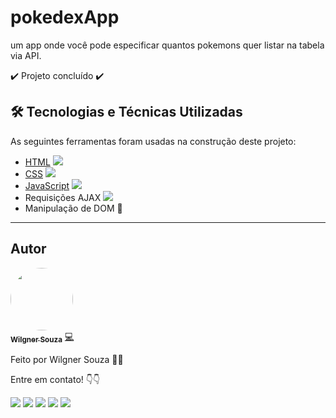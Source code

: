 # pokedexApp
um app onde você pode especificar quantos pokemons quer listar na tabela via API.</br>

:heavy_check_mark: Projeto concluído :heavy_check_mark:

## 🛠 Tecnologias e Técnicas Utilizadas

As seguintes ferramentas foram usadas na construção deste projeto:

- [HTML](https://developer.mozilla.org/pt-BR/docs/Web/HTML) ![](https://img.shields.io/badge/--E34F26.svg?style=flat&logoColor=FAFAFF&logo=html5)
- [CSS](https://www.w3schools.com/cssref/) ![](https://img.shields.io/badge/--1572b6.svg?style=flat&logoColor=FAFAFF&logo=css3)
- [JavaScript](https://developer.mozilla.org/pt-BR/docs/Web/JavaScript) ![](https://img.shields.io/badge/--F7DF1E.svg?style=flat&logoColor=0D0D0D&logo=javascript)
- Requisições AJAX ![](https://img.shields.io/badge/--FAFAFF.svg?style=flat&logoColor=1572b6&logo=jquery)
- Manipulação de DOM 	:construction:

---

## Autor

<a href="https://www.linkedin.com/in/wilgner-souza-stw97/">
 <img style="border-radius: 50%;" src="https://avatars.githubusercontent.com/wilgnersouza" width="100px;" alt=""/>
 <br />
 <sub><b>Wilgner Souza</b></sub></a> <a href="https://www.linkedin.com/in/wilgner-souza-stw97/" title="Danki Code">💻</a>

Feito por Wilgner Souza 👋🏽 </br>

Entre em contato! 👇👇 </br>

<div>
  <a href="https://www.facebook.com/wilgner.souza.stw" target="_blank"><img src="https://img.shields.io/badge/Facebook-1877F2?style=for-the-badge&logo=facebook&logoColor=white" target="_blank"></a>
  <a href="https://www.instagram.com/showtimewill97/" target="_blank"><img src="https://img.shields.io/badge/-Instagram-b80750?style=for-the-badge&logo=instagram&logoColor=white" target="_blank"></a>
  <a href = "mailto:wilgner.showtime@gmail.com"><img src="https://img.shields.io/badge/-Gmail-e83f25?style=for-the-badge&logo=gmail&logoColor=white" target="_blank"></a>
  <a href="https://www.linkedin.com/in/wilgner-souza-stw97/" target="_blank"><img src="https://img.shields.io/badge/-LinkedIn-0a66c2?style=for-the-badge&logo=linkedin&logoColor=white" target="_blank"></a> 
    <a href="https://api.whatsapp.com/send?phone=5592992806495" target="_blank"><img src="https://img.shields.io/badge/WhatsApp-0aad47?style=for-the-badge&logo=whatsapp&logoColor=white" target="_blank"></a> 
</div>
